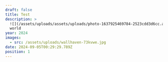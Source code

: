 ```yaml
---
draft: false
title: Test
description: >
  ![](/assets/uploads/assets/uploads/photo-1637925469784-2523cdd3d6cc.avif)hello
  world
year: 2024
images:
  - src: /assets/uploads/wallhaven-73kvwe.jpg
date: 2024-09-05T00:29:29.789Z
position: 1
---
```


